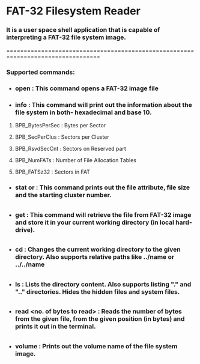 # FAT-32 Filesystem Reader

### It is a user space shell application that is capable of interpreting a FAT-32 file system image.
=================================================================================
### Supported commands:

  - ### open <filename> : This command opens a FAT-32 image file
  #####
  - ### info : This command will print out the  information about the file system in both- hexadecimal and base 10.
 1) BPB_BytesPerSec : Bytes per Sector
 
 2) BPB_SecPerClus :    Sectors per Cluster
 
 3) BPB_RsvdSecCnt :    Sectors on Reserved part
 
 4) BPB_NumFATs :   Number of File Allocation Tables
 
 5) BPB_FATSz32 :   Sectors in FAT
 

- ### stat <filename> or <directory name> : This command prints out the file attribute, file size and the starting cluster number.
######
- ### get <filename> : This command will retrieve the file from FAT-32 image and store it in your current working directory (in local hard-drive).
######
- ### cd <directory> : Changes the current working directory to the given directory. Also supports relative paths like ../name or ../../name
######
- ### ls  : Lists the directory content. Also supports listing "." and ".." directories. Hides the hidden files and system files.
######
- ### read <filename> <offset position> <no. of bytes to read> : Reads the number of bytes from the given file, from the given position (in bytes) and prints it out in the terminal.
######
- ### volume : Prints out the volume name of the file system image.
